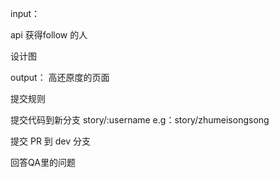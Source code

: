 input：

api 获得follow 的人

设计图

output：
高还原度的页面



提交规则

提交代码到新分支 story/:username  e.g：story/zhumeisongsong

提交 PR 到 dev 分支


回答QA里的问题





